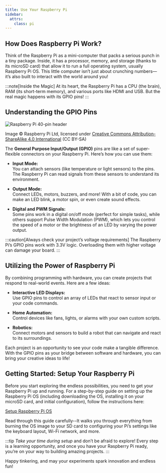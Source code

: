 ```yaml
---
title: Use Your Raspberry Pi
sidebar:
  attrs:
    class: pi
---
```


## How Does Raspberry Pi Work?

Think of the Raspberry Pi as a mini-computer that packs a serious punch in a tiny package. Inside, it has a processor, memory, and storage (thanks to its microSD card) that allow it to run a full operating system, usually Raspberry Pi OS. This little computer isn’t just about crunching numbers—it’s also built to interact with the world around you!

:::note[Inside the Magic]
At its heart, the Raspberry Pi has a CPU (the brain), RAM (its short-term memory), and various ports like HDMI and USB. But the real magic happens with its GPIO pins!
:::

## Understanding the GPIO Pins

![Raspberry Pi 40-pin header](https://www.raspberrypi.com/documentation/computers/images/GPIO-Pinout-Diagram-2.png)
<div class="caption">Image © Raspberry Pi Ltd, licensed under <a href="https://creativecommons.org/licenses/by-sa/4.0/">Creative Commons Attribution-ShareAlike 4.0 International</a> (CC BY-SA)</div>

The **General Purpose Input/Output (GPIO)** pins are like a set of super-flexible connectors on your Raspberry Pi. Here’s how you can use them:

- **Input Mode:**  
  You can attach sensors (like temperature or light sensors) to the pins. The Raspberry Pi can read signals from these sensors to understand its environment.

- **Output Mode:**  
  Connect LEDs, motors, buzzers, and more! With a bit of code, you can make an LED blink, a motor spin, or even create sound effects.

- **Digital and PWM Signals:**  
  Some pins work in a digital on/off mode (perfect for simple tasks), while others support Pulse Width Modulation (PWM), which lets you control the speed of a motor or the brightness of an LED by varying the power output.

:::caution[Always check your project’s voltage requirements]
The Raspberry Pi’s GPIO pins work with 3.3V logic. Overloading them with higher voltage can damage your board.
:::

## Utilizing the Power of Raspberry Pi

By combining programming with hardware, you can create projects that respond to real-world events. Here are a few ideas:

- **Interactive LED Displays:**  
  Use GPIO pins to control an array of LEDs that react to sensor input or your code commands.

- **Home Automation:**  
  Control devices like fans, lights, or alarms with your own custom scripts.

- **Robotics:**  
  Connect motors and sensors to build a robot that can navigate and react to its surroundings.

Each project is an opportunity to see your code make a tangible difference. With the GPIO pins as your bridge between software and hardware, you can bring your creative ideas to life!

## Getting Started: Setup Your Raspberry Pi

Before you start exploring the endless possibilities, you need to get your Raspberry Pi up and running. For a step-by-step guide on setting up the Raspberry Pi OS (including downloading the OS, installing it on your microSD card, and initial configuration), follow the instructions here:

[Setup Raspberry Pi OS](/book/appendix/0-installation/2-3-setup-pi/#3-setup-raspberry-pi-os)

Read through this guide carefully--It walks you through everything from burning the OS image to your SD card to configuring your Pi’s settings like the keyboard layout, Wi-Fi network, and more.

:::tip
*Take your time during setup* and don’t be afraid to explore! Every step is a learning opportunity, and once you have your Raspberry Pi ready, you’re on your way to building amazing projects.
:::

Happy tinkering, and may your experiments spark innovation and endless fun!
